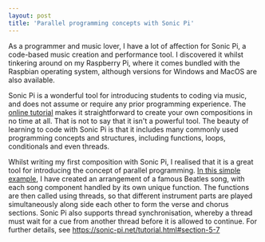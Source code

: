 ```yaml
---
layout: post
title: 'Parallel programming concepts with Sonic Pi'
---
```


As a programmer and music lover, I have a lot of affection for Sonic Pi, a code-based music creation and performance tool. I discovered it whilst tinkering around on my Raspberry Pi, where it comes bundled with the Raspbian operating system, although versions for Windows and MacOS are also available. 

Sonic Pi is a wonderful tool for introducing students to coding via music, and does not assume or require any prior programming experience. The [online tutorial](https://sonic-pi.net/tutorial.html)  makes it straightforward to create your own compositions in no time at all.  That is not to say that it isn't a powerful tool. The beauty of learning to code with Sonic Pi is that it includes many commonly used programming concepts and structures, including functions, loops, conditionals and even threads.  

Whilst writing my first composition with Sonic Pi, I realised that it is a great tool for introducing the concept of parallel programming. [In this simple example](https://github.com/deardenchris/my-sonic-pi-scripts/blob/master/yellow_submarine.rb), I have created an arrangement of a famous Beatles song, with each song component handled by its own unique function. The functions are then called using threads, so that different instrument parts are played simultaneously along side each other to form the verse and chorus sections. Sonic Pi also supports thread synchronisation, whereby a thread must wait for a cue from another thread before it is allowed to continue. For further details, see https://sonic-pi.net/tutorial.html#section-5-7

